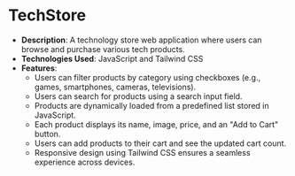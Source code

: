# TechStore

- **Description**: A technology store web application where users can browse and purchase various tech products.
- **Technologies Used**: JavaScript and Tailwind CSS
- **Features**:
  - Users can filter products by category using checkboxes (e.g., games, smartphones, cameras, televisions).
  - Users can search for products using a search input field.
  - Products are dynamically loaded from a predefined list stored in JavaScript.
  - Each product displays its name, image, price, and an "Add to Cart" button.
  - Users can add products to their cart and see the updated cart count.
  - Responsive design using Tailwind CSS ensures a seamless experience across devices.
